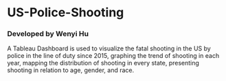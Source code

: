 # US-Police-Shooting
<h3> Developed by Wenyi Hu </h3>

A Tableau Dashboard is used to visualize the fatal shooting in the US by police in the line of duty since 2015, graphing the trend of shooting in each year, mapping the distribution of shooting in every state, presenting shooting in relation to age, gender, and race.  
